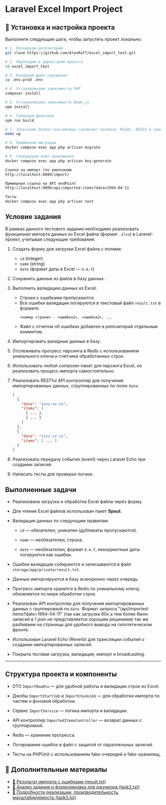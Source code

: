 # Laravel Excel Import Project

## 🚀 Установка и настройка проекта

Выполните следующие шаги, чтобы запустить проект локально:

```bash
# 1. Клонируем репозиторий
git clone https://github.com/AlexRaff/excel_import_test.git

# 2. Переходим в директорию проекта
cd excel_import_test

# 3. Копируем файл окружения
cp .env.prod .env

# 4. Устанавливаем зависимости PHP
composer install

# 5. Устанавливаем зависимости Node.js
npm install

# 6. Собираем фронтенд
npm run build

# 7. Запускаем Docker-контейнеры (включает backend, MySQL, REDIS и зависимости)
make up

# 8. Применяем миграции
docker compose exec app php artisan migrate

# 9. Генерируем ключ приложения
docker compose exec app php artisan key:generate

Ссылка на импорт (по умолчанию
http://localhost:8080/import/

Прмиерная ссылка на API endPoint
http://localhost:8080/api/imported-items?date=1994-04-11

Тесты
docker compose exec app php artisan test

```

## Условие задания

В рамках данного тестового задания необходимо реализовать функционал импорта данных из Excel файла (формат `.xlsx`) в Laravel-проект, учитывая
следующие требования:

1. Создать форму для загрузки Excel файла с полями:
    - `id` (integer)
    - `name` (string)
    - `date` (формат даты в Excel — `d.m.Y`)

2. Сохранить данные из файла в базу данных.

3. Выполнить валидацию данных из Excel:
    - Строки с ошибками пропускаются.
    - Все ошибки валидации логируются в текстовый файл `result.txt` в формате:
      ```
      <номер строки> - <ошибка1>, <ошибка2>, ...
      ```
    - Файл с отчетом об ошибках добавлен в репозиторий отдельным коммитом.

4. Импортировать валидные данные в базу.

5. Отслеживать прогресс парсинга в Redis с использованием уникального ключа и счетчика обработанных строк.

6. Использовать любой composer-пакет для парсинга Excel, но реализовать процесс импорта самостоятельно.

7. Реализовать RESTful API контроллер для получения импортированных данных, сгруппированных по полю `date`:
   ```json
   [
     {
       "date": "xxxx-xx-xx",
       "items": [
         { ... },
         { ... }
       ]
     },
     {
       "date": "zzzz-zz-zz",
       "items": [ ... ]
     }
   ]

8. Реализовать передачу события (event) через Laravel Echo при создании записей.

9. Написать тесты для проверки логики.

## Выполненные задачи

- Реализована загрузка и обработка Excel файла через форму.

- Для чтения Excel файлов использован пакет **Spout**.

- Валидация данных по следующим правилам:

    - `id` — обязателен, уникален (дубликаты пропускаются).

    - `name` — необязателен, строка.

    - `date` — необязателен, формат `d.m.Y`, некорректные даты логируются как ошибки.

- Ошибки валидации собираются и записываются в файл `storage/app/private/result.txt`.

- Данные импортируются в базу асинхронно через очередь.

- Прогресс импорта хранится в Redis по уникальному ключу, обновляется по мере обработки строк.

- Реализован API контроллер для получения импортированных данных с группировкой по `date`.
  Формат запроса "/api/imported-items?date=1994-04-11" 
  (так как загрузка 60к а тем более 6млн записей в 1 json не представляется хорошим решением)
  так же разбиваем на страницы для удобного вывода на гипотетическом фронте.

- Использован Laravel Echo (Reverb) для трансляции событий о создании импортированных записей.

- Покрыта тестами загрузка, валидация, импорт и broadcasting.

---

## Структура проекта и компоненты

- DTO `ImportRowDto` — для удобной работы и валидации строк из Excel.

- Джобы `ImportStartJob` и `ImportChunkJob` — для обработки импорта по частям и фоновой обработки.

- Сервис `ImportService` — логика импорта и валидации.

- API контроллер `ImportedItemsController` — возврат данных с группировкой.

- Redis — хранение прогресса.

- Логирование ошибок в файл с защитой от параллельных записей.

- Тесты на PHPUnit с использованием fake-очередей и fake-хранилищ.

## 📎 Дополнительные материалы

- [📄 Результат импорта с ошибками (result.txt)](texts/result.txt)
- [📄 Анализ задания и формулировка для джуниора (task2.txt)](texts/task2.txt)
- [📄 Подробности реализации, производительность, масштабируемость (task3.txt)](texts/task3.txt)

